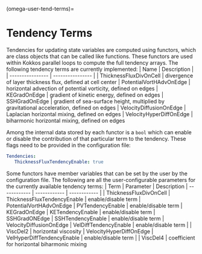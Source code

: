 (omega-user-tend-terms)=

# Tendency Terms

Tendencies for updating state variables are computed using functors, which are
class objects that can be called like functions. These functors are used within
Kokkos parallel loops to compute the full tendency arrays. The following
tendency terms are currently implemented:
| Name | Description |
| ---------------- | ---------------- |
| ThicknessFluxDivOnCell | divergence of layer thickness flux, defined at cell center
| PotentialVortHAdvOnEdge | horizontal advection of potential vorticity, defined on edges
| KEGradOnEdge | gradient of kinetic energy, defined on edges
| SSHGradOnEdge | gradient of sea-surface height, multiplied by gravitational acceleration, defined on edges
| VelocityDiffusionOnEdge | Laplacian horizontal mixing, defined on edges
| VelocityHyperDiffOnEdge | biharmonic horizontal mixing, defined on edges

Among the internal data stored by each functor is a `bool` which can enable or
disable the contribution of that particular term to the tendency. These flags
need to be provided in the configuration file:
```yaml
Tendencies:
   ThicknessFluxTendencyEnable: true
```

Some functors have member variables that can be set by the user by the
configuration file. The following are all the user-configurable parameters for
the currently available tendency terms:
| Term | Parameter | Description
| ------------ | ------------ | ------------ |
| ThicknessFluxDivOnCell | ThicknessFluxTendencyEnable | enable/disable term
| PotentialVortHAdvOnEdge | PVTendencyEnable | enable/disable term
| KEGradOnEdge | KETendencyEnable | enable/disable term
| SSHGradONEdge | SSHTendencyEnable | enable/disable term
| VelocityDiffusionOnEdge | VelDiffTendencyEnable | enable/disable term
| | ViscDel2 | horizontal viscosity
| VelocityHyperDiffOnEdge | VelHyperDiffTendencyEnable | enable/disable term
| | ViscDel4 | coefficient for horizontal biharmonic mixing
